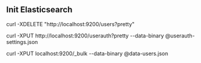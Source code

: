 



## Init Elasticsearch
curl -XDELETE "http://localhost:9200/users?pretty"

curl -XPUT http://localhost:9200/userauth?pretty  --data-binary @userauth-settings.json

curl -XPUT localhost:9200/_bulk --data-binary @data-users.json
